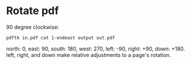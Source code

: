 # Rotate pdf

90 degree clockwise:
```
pdftk in.pdf cat 1-endeast output out.pdf
```
north: 0, east: 90, south: 180, west: 270, left: -90, right: +90, down: +180. left, right, and down make relative adjustments to a page's rotation.